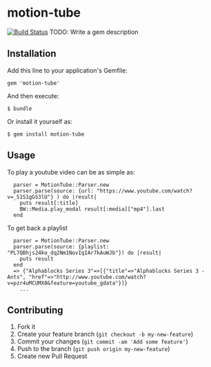 # motion-tube
[![Build
Status](https://travis-ci.org/ruanwz/motion-tube.svg)](https://travis-ci.org/ruanwz/motion-tube)
TODO: Write a gem description

## Installation

Add this line to your application's Gemfile:

    gem 'motion-tube'

And then execute:

    $ bundle

Or install it yourself as:

    $ gem install motion-tube

## Usage

To play a youtube video can be as simple as:

```
  parser = MotionTube::Parser.new
  parser.parse(source: {url: "https://www.youtube.com/watch?v=_S1S1gGS3lU"} ) do |result|
    puts result[:title]
    BW::Media.play_modal result[:media]["mp4"].last
  end
```

To get back a playlist

```
  parser = MotionTube::Parser.new
  parser.parse(source: {playlist: "PL7QBhjs24ko_dq2Nm1NovIqIAr7kAuWJb"}) do |result|
    puts result
  end
  => {"Alphablocks Series 3"=>[{"title"=>"Alphablocks Series 3 - Ants", "href"=>"http://www.youtube.com/watch?v=pzr4uMCUMX0&feature=youtube_gdata"}]}
    ...
```

## Contributing

1. Fork it
2. Create your feature branch (`git checkout -b my-new-feature`)
3. Commit your changes (`git commit -am 'Add some feature'`)
4. Push to the branch (`git push origin my-new-feature`)
5. Create new Pull Request
